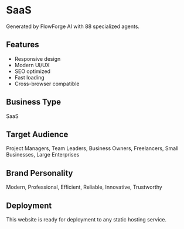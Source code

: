 # SaaS

Generated by FlowForge AI with 88 specialized agents.

## Features
- Responsive design
- Modern UI/UX
- SEO optimized
- Fast loading
- Cross-browser compatible

## Business Type
SaaS

## Target Audience
Project Managers, Team Leaders, Business Owners, Freelancers, Small Businesses, Large Enterprises

## Brand Personality
Modern, Professional, Efficient, Reliable, Innovative, Trustworthy

## Deployment
This website is ready for deployment to any static hosting service.
